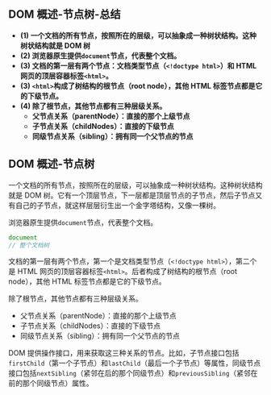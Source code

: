 ## DOM 概述-节点树-总结

- **(1) 一个文档的所有节点，按照所在的层级，可以抽象成一种树状结构。这种树状结构就是 DOM 树**
- **(2) 浏览器原生提供`document`节点，代表整个文档。**
- **(3) 文档的第一层有两个节点：文档类型节点（`<!doctype html>`）和 HTML 网页的顶层容器标签`<html>`。**
- **(3) `<html>`构成了树结构的根节点（root node），其他 HTML 标签节点都是它的下级节点。**
- **(4) 除了根节点，其他节点都有三种层级关系。**
  - **父节点关系（parentNode）：直接的那个上级节点**
  - **子节点关系（childNodes）：直接的下级节点**
  - **同级节点关系（sibling）：拥有同一个父节点的节点**

## DOM 概述-节点树

一个文档的所有节点，按照所在的层级，可以抽象成一种树状结构。这种树状结构就是 DOM 树。它有一个顶层节点，下一层都是顶层节点的子节点，然后子节点又有自己的子节点，就这样层层衍生出一个金字塔结构，又像一棵树。

浏览器原生提供`document`节点，代表整个文档。

```javascript
document
// 整个文档树
```

文档的第一层有两个节点，第一个是文档类型节点（`<!doctype html>`），第二个是 HTML 网页的顶层容器标签`<html>`。后者构成了树结构的根节点（root node），其他 HTML 标签节点都是它的下级节点。

除了根节点，其他节点都有三种层级关系。

- 父节点关系（parentNode）：直接的那个上级节点
- 子节点关系（childNodes）：直接的下级节点
- 同级节点关系（sibling）：拥有同一个父节点的节点

DOM 提供操作接口，用来获取这三种关系的节点。比如，子节点接口包括`firstChild`（第一个子节点）和`lastChild`（最后一个子节点）等属性，同级节点接口包括`nextSibling`（紧邻在后的那个同级节点）和`previousSibling`（紧邻在前的那个同级节点）属性。
